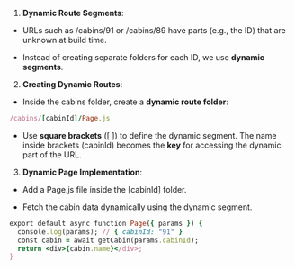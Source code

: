 1.  **Dynamic Route Segments**:

-  URLs such as /cabins/91 or /cabins/89 have parts (e.g., the ID) that are unknown at build time.

-  Instead of creating separate folders for each ID, we use **dynamic segments**.

2.  **Creating Dynamic Routes**:

-  Inside the cabins folder, create a **dynamic route folder**:
  ```ruby
/cabins/[cabinId]/Page.js
```

-  Use **square brackets** ([ ]) to define the dynamic segment. The name inside brackets (cabinId) becomes the **key** for accessing the dynamic part of the URL.

3.  **Dynamic Page Implementation**:

-  Add a Page.js file inside the [cabinId] folder.

-  Fetch the cabin data dynamically using the dynamic segment.

```ruby
export default async function Page({ params }) {
  console.log(params); // { cabinId: "91" }
  const cabin = await getCabin(params.cabinId);
  return <div>{cabin.name}</div>;
}
```
